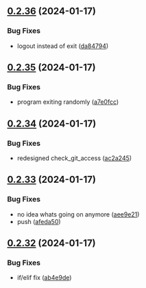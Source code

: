 ## [0.2.36](https://github.com/Energy-Control-no/fleet-flows-autoinstaller/compare/v0.2.35...v0.2.36) (2024-01-17)


### Bug Fixes

* logout instead of exit ([da84794](https://github.com/Energy-Control-no/fleet-flows-autoinstaller/commit/da84794c02be6a5339624862cf952d2f05ec059d))



## [0.2.35](https://github.com/Energy-Control-no/fleet-flows-autoinstaller/compare/v0.2.34...v0.2.35) (2024-01-17)


### Bug Fixes

* program exiting randomly ([a7e0fcc](https://github.com/Energy-Control-no/fleet-flows-autoinstaller/commit/a7e0fcc031011e8c8d094f0b201b3d73da0c05c8))



## [0.2.34](https://github.com/Energy-Control-no/fleet-flows-autoinstaller/compare/v0.2.33...v0.2.34) (2024-01-17)


### Bug Fixes

* redesigned check_git_access ([ac2a245](https://github.com/Energy-Control-no/fleet-flows-autoinstaller/commit/ac2a24539065bf1a5d81ae4becbedc071b3a3272))



## [0.2.33](https://github.com/Energy-Control-no/fleet-flows-autoinstaller/compare/v0.2.32...v0.2.33) (2024-01-17)


### Bug Fixes

* no idea whats going on anymore ([aee9e21](https://github.com/Energy-Control-no/fleet-flows-autoinstaller/commit/aee9e21485dc52cbbadf949e9423ef58208272a2))
* push ([afeda50](https://github.com/Energy-Control-no/fleet-flows-autoinstaller/commit/afeda5016d4be81d6dc5464a141d9488ef64ba86))



## [0.2.32](https://github.com/Energy-Control-no/fleet-flows-autoinstaller/compare/v0.2.31...v0.2.32) (2024-01-17)


### Bug Fixes

* if/elif fix ([ab4e9de](https://github.com/Energy-Control-no/fleet-flows-autoinstaller/commit/ab4e9def725829e919b7149641f9ab0394b6b667))



